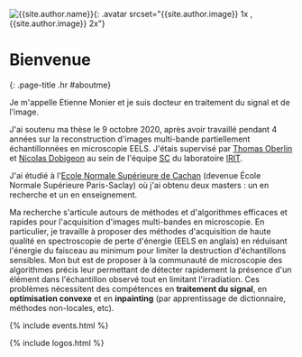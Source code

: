 ![{{site.author.name}}]({{site.author.image}}){: .avatar srcset="{{site.author.image}} 1x , {{site.author.image}} 2x"}

# Bienvenue
{: .page-title .hr #aboutme}

Je m'appelle Etienne Monier et je suis docteur en traitement du signal et de l'image.

J'ai soutenu ma thèse le 9 octobre 2020, après avoir travaillé pendant 4 années sur la reconstruction d'images multi-bande partiellement échantillonnées en microscopie EELS. J'étais supervisé par [Thomas Oberlin](http://oberlin.perso.enseeiht.fr/) et [Nicolas Dobigeon](http://dobigeon.perso.enseeiht.fr/index.html) au sein de l'équipe [SC](http://sc.enseeiht.fr/) du laboratoire [IRIT](https://www.irit.fr/).

J'ai étudié à l'[Ecole Normale Supérieure de Cachan](https://ens-paris-saclay.fr/) (devenue École Normale Supérieure Paris-Saclay) où j'ai obtenu deux masters : un en recherche et un en enseignement. 

Ma recherche s'articule autours de méthodes et d'algorithmes efficaces et rapides pour l'acquisition d'images multi-bandes en microscopie. En particulier, je travaille à proposer des méthodes d'acquisition de haute qualité en spectroscopie de perte d'énergie (EELS en anglais) en réduisant l'énergie du faisceau au minimum pour limiter la destruction d'échantillons sensibles. Mon but est de proposer à la communauté de microscopie des algorithmes précis leur permettant de détecter rapidement la présence d'un élément dans l'échantillon observé tout en limitant l'irradiation. Ces problèmes nécessitent des compétences en **traitement du signal**, en **optimisation convexe** et en **inpainting** (par apprentissage de dictionnaire, méthodes non-locales, etc). 


{% include events.html %}

{% include logos.html %}

